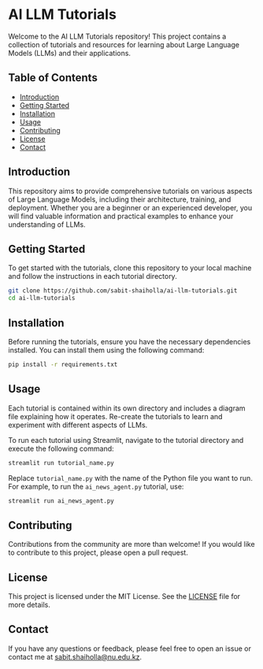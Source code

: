 # AI LLM Tutorials

Welcome to the AI LLM Tutorials repository! This project contains a collection of tutorials and resources for learning about Large Language Models (LLMs) and their applications.

## Table of Contents

- [Introduction](#introduction)
- [Getting Started](#getting-started)
- [Installation](#installation)
- [Usage](#usage)
- [Contributing](#contributing)
- [License](#license)
- [Contact](#contact)

## Introduction

This repository aims to provide comprehensive tutorials on various aspects of Large Language Models, including their architecture, training, and deployment. Whether you are a beginner or an experienced developer, you will find valuable information and practical examples to enhance your understanding of LLMs.

## Getting Started

To get started with the tutorials, clone this repository to your local machine and follow the instructions in each tutorial directory.

```bash
git clone https://github.com/sabit-shaiholla/ai-llm-tutorials.git
cd ai-llm-tutorials
```

## Installation

Before running the tutorials, ensure you have the necessary dependencies installed. You can install them using the following command:

```bash
pip install -r requirements.txt
```

## Usage

Each tutorial is contained within its own directory and includes a diagram file explaining how it operates. Re-create the tutorials to learn and experiment with different aspects of LLMs.

To run each tutorial using Streamlit, navigate to the tutorial directory and execute the following command:

```bash
streamlit run tutorial_name.py
```

Replace `tutorial_name.py` with the name of the Python file you want to run. For example, to run the `ai_news_agent.py` tutorial, use:

```bash
streamlit run ai_news_agent.py
```

## Contributing

Contributions from the community are more than welcome! If you would like to contribute to this project, please open a pull request.

## License

This project is licensed under the MIT License. See the [LICENSE](LICENSE) file for more details.

## Contact

If you have any questions or feedback, please feel free to open an issue or contact me at [sabit.shaiholla@nu.edu.kz](mailto:sabit.shaiholla@nu.edu.kz).